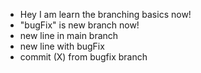 - Hey I am learn the branching basics now!
- "bugFix" is new branch now!
- new line in main branch
- new line with bugFix
- commit (X) from bugfix branch